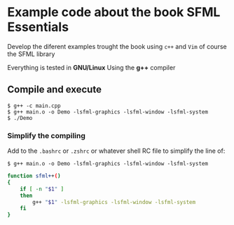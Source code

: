 # Example code about the book SFML Essentials

Develop the diferent examples trought the book using
`c++` and `Vim` of course the SFML library

Everything is tested in **GNU/Linux** Using the **g++** compiler

## Compile and execute
```
$ g++ -c main.cpp
$ g++ main.o -o Demo -lsfml-graphics -lsfml-window -lsfml-system
$ ./Demo
```

### Simplify the compiling

Add to the `.bashrc` or `.zshrc` or whatever shell RC file
to simplify the line of:

```$ g++ main.o -o Demo -lsfml-graphics -lsfml-window -lsfml-system```

```bash
function sfml++()
{
	if [ -n "$1" ]
	then
		g++ "$1" -lsfml-graphics -lsfml-window -lsfml-system
	fi
}
```
